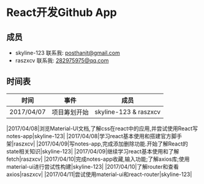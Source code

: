# React开发Github App

## 成员
- skyline-123  联系我: posthanjt@gmail.com
- raszxcv      联系我:    282975975@qq.com

## 时间表
|时间|事件|成员|
|-|-|-|
|2017/04/07|项目筹划开始|skyline-123 & raszxcv|

|2017/04/08|浏览Material-UI文档,了解css在react中的应用,并尝试使用React写notes-app|skyline-123|
|2017/04/08|学习react基本使用和搭建官方脚手架|raszxcv|
|2017/04/09|写notes-app,完成添加删除功能.开始了解React的state相关知识|skyline-123|
|2017/04/09|继续学习react基本使用和了解fetch|raszxcv|
|2017/04/10|完成notes-app收藏,输入功能;了解axios库;使用material-ui进行尝试性构建|skyline-123|
|2017/04/10|了解router和查看axios|raszxcv|
|2017/04/11|尝试使用material-ui和react-router|skyline-123|

